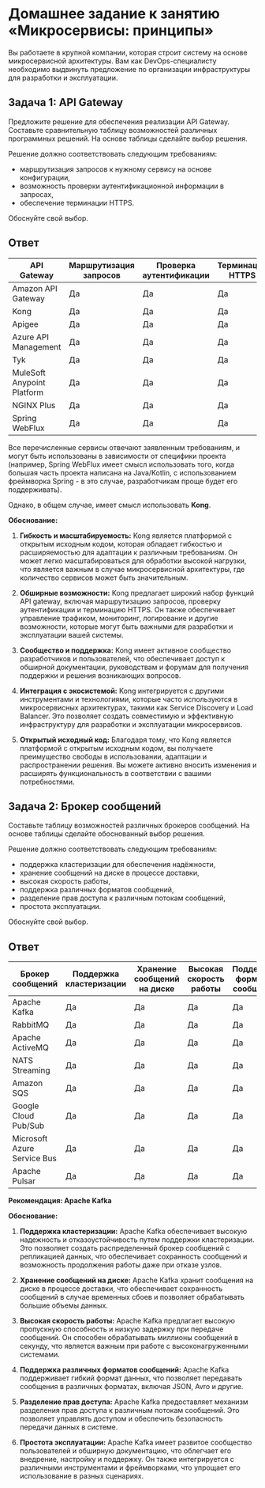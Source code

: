 
# Домашнее задание к занятию «Микросервисы: принципы»

Вы работаете в крупной компании, которая строит систему на основе микросервисной архитектуры.
Вам как DevOps-специалисту необходимо выдвинуть предложение по организации инфраструктуры для разработки и эксплуатации.

## Задача 1: API Gateway 

Предложите решение для обеспечения реализации API Gateway. Составьте сравнительную таблицу возможностей различных программных решений. На основе таблицы сделайте выбор решения.

Решение должно соответствовать следующим требованиям:
- маршрутизация запросов к нужному сервису на основе конфигурации,
- возможность проверки аутентификационной информации в запросах,
- обеспечение терминации HTTPS.

Обоснуйте свой выбор.

## Ответ

| API Gateway              | Маршрутизация запросов | Проверка аутентификации | Терминация HTTPS |
|--------------------------|-----------------------|-------------------------|------------------|
| Amazon API Gateway       | Да                    | Да                      | Да               |
| Kong                     | Да                    | Да                      | Да               |
| Apigee                   | Да                    | Да                      | Да               |
| Azure API Management     | Да                    | Да                      | Да               |
| Tyk                      | Да                    | Да                      | Да               |
| MuleSoft Anypoint Platform | Да                    | Да                      | Да               |
| NGINX Plus               | Да                    | Да                      | Да               |
| Spring WebFlux           | Да                    | Да                      | Да               |

Все перечисленные сервисы отвечают заявленным требованиям, и могут быть использованы в зависимости от специфики проекта (например, Spring WebFlux имеет смысл использовать того, когда большая часть проекта написана на Java/Kotlin, с использованием фреймворка Spring - в это случае, разработчикам проще будет его поддерживать).

Однако, в общем случае, имеет смысл использовать **Kong**.

**Обоснование:**

1. **Гибкость и масштабируемость:** Kong является платформой с открытым исходным кодом, которая обладает гибкостью и расширяемостью для адаптации к различным требованиям. Он может легко масштабироваться для обработки высокой нагрузки, что является важным в случае микросервисной архитектуры, где количество сервисов может быть значительным.

2. **Обширные возможности:** Kong предлагает широкий набор функций API gateway, включая маршрутизацию запросов, проверку аутентификации и терминацию HTTPS. Он также обеспечивает управление трафиком, мониторинг, логирование и другие возможности, которые могут быть важными для разработки и эксплуатации вашей системы.

3. **Сообщество и поддержка:** Kong имеет активное сообщество разработчиков и пользователей, что обеспечивает доступ к обширной документации, руководствам и форумам для получения поддержки и решения возникающих вопросов.

4. **Интеграция с экосистемой:** Kong интегрируется с другими инструментами и технологиями, которые часто используются в микросервисных архитектурах, такими как Service Discovery и Load Balancer. Это позволяет создать совместимую и эффективную инфраструктуру для разработки и эксплуатации микросервисов.

5. **Открытый исходный код:** Благодаря тому, что Kong является платформой с открытым исходным кодом, вы получаете преимущество свободы в использовании, адаптации и распространении решения. Вы можете активно вносить изменения и расширять функциональность в соответствии с вашими потребностями.

## Задача 2: Брокер сообщений

Составьте таблицу возможностей различных брокеров сообщений. На основе таблицы сделайте обоснованный выбор решения.

Решение должно соответствовать следующим требованиям:
- поддержка кластеризации для обеспечения надёжности,
- хранение сообщений на диске в процессе доставки,
- высокая скорость работы,
- поддержка различных форматов сообщений,
- разделение прав доступа к различным потокам сообщений,
- простота эксплуатации.

Обоснуйте свой выбор.

## Ответ

| Брокер сообщений       | Поддержка кластеризации | Хранение сообщений на диске | Высокая скорость работы | Поддержка форматов сообщений | Разделение прав доступа | Простота эксплуатации |
|------------------------|-------------------------|----------------------------|-------------------------|------------------------------|-------------------------|----------------------|
| Apache Kafka           | Да                      | Да                         | Да                      | Да                           | Да                      | Да                   |
| RabbitMQ               | Да                      | Да                         | Да                      | Да                           | Да                      | Да                   |
| Apache ActiveMQ        | Да                      | Да                         | Да                      | Да                           | Да                      | Да                   |
| NATS Streaming         | Да                      | Да                         | Да                      | Да                           | Да                      | Да                   |
| Amazon SQS             | Да                      | Да                         | Да                      | Да                           | Да                      | Да                   |
| Google Cloud Pub/Sub   | Да                      | Да                         | Да                      | Да                           | Да                      | Да                   |
| Microsoft Azure Service Bus | Да                      | Да                         | Да                      | Да                           | Да                      | Да                   |
| Apache Pulsar          | Да                      | Да                         | Да                      | Да                           | Да                      | Да                   |

**Рекомендация: Apache Kafka**

**Обоснование:**

1. **Поддержка кластеризации:** Apache Kafka обеспечивает высокую надежность и отказоустойчивость путем поддержки кластеризации. Это позволяет создать распределенный брокер сообщений с репликацией данных, что обеспечивает сохранность сообщений и возможность продолжения работы даже при отказе узлов.

2. **Хранение сообщений на диске:** Apache Kafka хранит сообщения на диске в процессе доставки, что обеспечивает сохранность сообщений в случае временных сбоев и позволяет обрабатывать большие объемы данных.

3. **Высокая скорость работы:** Apache Kafka предлагает высокую пропускную способность и низкую задержку при передаче сообщений. Он способен обрабатывать миллионы сообщений в секунду, что является важным при работе с высоконагруженными системами.

4. **Поддержка различных форматов сообщений:** Apache Kafka поддерживает гибкий формат данных, что позволяет передавать сообщения в различных форматах, включая JSON, Avro и другие.

5. **Разделение прав доступа:** Apache Kafka предоставляет механизм разделения прав доступа к различным потокам сообщений. Это позволяет управлять доступом и обеспечить безопасность передачи данных в системе.

6. **Простота эксплуатации:** Apache Kafka имеет развитое сообщество пользователей и обширную документацию, что облегчает его внедрение, настройку и поддержку. Он также интегрируется с различными инструментами и фреймворками, что упрощает его использование в разных сценариях.
